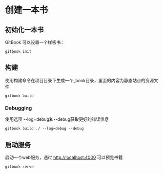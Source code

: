 # 创建一本书

## 初始化一本书

GitBook 可以设置一个样板书：

```shell
gitbook init
```

## 构建

使用构建命令在项目目录下生成一个_book目录，里面的内容为静态站点的资源文件

```shell
gitbook build
```

### Debugging

使用选项 --log=debug和--debug获取更好的错误信息

```shell
gitbook build ./ --log=debug --debug
```

## 启动服务

启动一个web服务，通过 [http://localhost:4000](http://localhost:4000) 可以预览书籍

```shell
gitbook serve
```